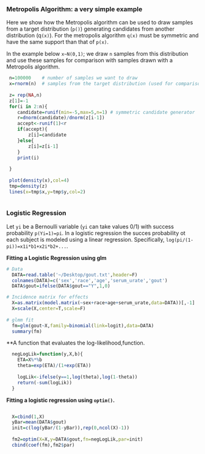 

### Metropolis Algorithm: a very simple example


Here we show how the Metropolis algorithm can be used to draw samples from a target distribution (`p()`) generating candidates 
from another distribution (q`(x)`). For the metropolis algorithm `q(x)` must be symmetric and have the same support than that of `p(x)`.

In the example below `x~N(0,1)`; we draw `n` samples from this distribution and use these samples for comparison with samples drawn
with a Metropolis algorithm.

```r
 n=100000    # number of samples we want to draw
 x=rnorm(n)  # samples from the target distribution (used for comparison only).
 
 z= rep(NA,n) 
 z[1]=-1
 for(i in 2:n){
 	candidate=runif(min=-5,max=5,n=1) # symmetric candidate generator
 	r=dnorm(candidate)/dnorm(z[i-1])
 	accept<-runif(1)<r
 	if(accept){
 		z[i]=candidate
 	}else{
 		z[i]=z[i-1]
 	}
 	print(i)
 	
 }
 
 plot(density(x),col=4)
 tmp=density(z)
 lines(x=tmp$x,y=tmp$y,col=2)
 
```


### Logistic Regression

Let `yi` be a Bernoulli variable (`yi` can take values 0/1) with success probability `p(Yi=1)=pi`.
In a logistic regression the succes probability ot each subject is modeled using a linear regression. Specifically,
`log(pi/(1-pi))=x1i*b1+x2i*b2+...`.


**Fitting a Logistic Regression using glm**

```r	
# Data
  DATA=read.table('~/Desktop/gout.txt',header=F)
  colnames(DATA)=c('sex','race','age','serum_urate','gout')
  DATA$gout=ifelse(DATA$gout=="Y",1,0)

# Incidence matrix for effects
  X=as.matrix(model.matrix(~sex+race+age+serum_urate,data=DATA))[,-1]
  X=scale(X,center=T,scale=F)
  
# glmm fit
  fm=glm(gout~X,family=binomial(link=logit),data=DATA)
  summary(fm)

```
**A function that evaluates the log-likelihood,function.

```r
  negLogLik=function(y,X,b){
  	ETA=X%*%b
  	theta=exp(ETA)/(1+exp(ETA))
  	
  	logLik<-ifelse(y==1,log(theta),log(1-theta))
  	return(-sum(logLik))
  }
```  
  
**Fitting a logistic regression using `optim()`.**

```r

  X=cbind(1,X)
  yBar=mean(DATA$gout)
  init=c(log(yBar/(1-yBar)),rep(0,ncol(X)-1))  
  
  fm2=optim(X=X,y=DATA$gout,fn=negLogLik,par=init)
  cbind(coef(fm),fm2$par)
  
```



